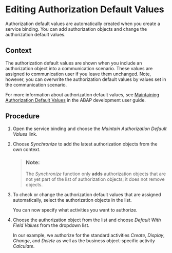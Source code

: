 <!-- loio8cbd13225ac84e23a20bc955bc1c5a95 -->

# Editing Authorization Default Values

Authorization default values are automatically created when you create a service binding. You can add authorization objects and change the authorization default values.



## Context

The authorization default values are shown when you include an authorization object into a communication scenario. These values are assigned to communication user if you leave them unchanged. Note, however, you can overwrite the authorization default values by values set in the communication scenario.

For more information about authorization default values, see [Maintaining Authorization Default Values](https://help.sap.com/viewer/5371047f1273405bb46725a417f95433/Cloud/en-US/2ddcb89fced046f3a2392092c846a9de.html) in the ABAP development user guide.



<a name="loio8cbd13225ac84e23a20bc955bc1c5a95__steps_myr_3wh_lpb"/>

## Procedure

1.  Open the service binding and choose the *Maintain Authorization Default Values* link.

2.  Choose *Synchronize* to add the latest authorization objects from the own context.

    > ### Note:  
    > The *Synchronize* function only **adds** authorization objects that are not yet part of the list of authorization objects; it does not remove objects.

3.  To check or change the authorization default values that are assigned automatically, select the authorization objects in the list.

    You can now specify what activities you want to authorize.

4.  Choose the authorization object from the list and choose *Default With Field Values* from the dropdown list.

    In our example, we authorize for the standard activities *Create*, *Display*, *Change*, and *Delete* as well as the business object-specific activity *Calculate*.


